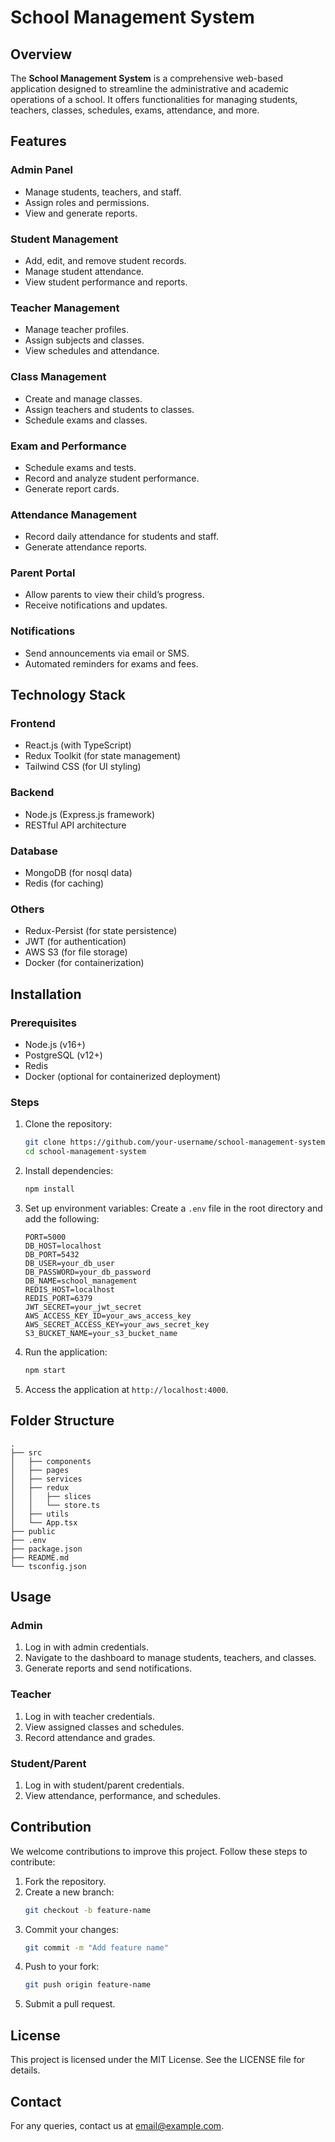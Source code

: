 # School Management System

## Overview
The **School Management System** is a comprehensive web-based application designed to streamline the administrative and academic operations of a school. It offers functionalities for managing students, teachers, classes, schedules, exams, attendance, and more.

## Features

### Admin Panel
- Manage students, teachers, and staff.
- Assign roles and permissions.
- View and generate reports.

### Student Management
- Add, edit, and remove student records.
- Manage student attendance.
- View student performance and reports.

### Teacher Management
- Manage teacher profiles.
- Assign subjects and classes.
- View schedules and attendance.

### Class Management
- Create and manage classes.
- Assign teachers and students to classes.
- Schedule exams and classes.

### Exam and Performance
- Schedule exams and tests.
- Record and analyze student performance.
- Generate report cards.

### Attendance Management
- Record daily attendance for students and staff.
- Generate attendance reports.

### Parent Portal
- Allow parents to view their child’s progress.
- Receive notifications and updates.

### Notifications
- Send announcements via email or SMS.
- Automated reminders for exams and fees.

## Technology Stack

### Frontend
- React.js (with TypeScript)
- Redux Toolkit (for state management)
- Tailwind CSS (for UI styling)

### Backend
- Node.js (Express.js framework)
- RESTful API architecture

### Database
- MongoDB (for nosql data)
- Redis (for caching)

### Others
- Redux-Persist (for state persistence)
- JWT (for authentication)
- AWS S3 (for file storage)
- Docker (for containerization)

## Installation

### Prerequisites
- Node.js (v16+)
- PostgreSQL (v12+)
- Redis
- Docker (optional for containerized deployment)

### Steps
1. Clone the repository:
   ```bash
   git clone https://github.com/your-username/school-management-system.git
   cd school-management-system
   ```
2. Install dependencies:
   ```bash
   npm install
   ```
3. Set up environment variables:
   Create a `.env` file in the root directory and add the following:
   ```env
   PORT=5000
   DB_HOST=localhost
   DB_PORT=5432
   DB_USER=your_db_user
   DB_PASSWORD=your_db_password
   DB_NAME=school_management
   REDIS_HOST=localhost
   REDIS_PORT=6379
   JWT_SECRET=your_jwt_secret
   AWS_ACCESS_KEY_ID=your_aws_access_key
   AWS_SECRET_ACCESS_KEY=your_aws_secret_key
   S3_BUCKET_NAME=your_s3_bucket_name
   ```
4. Run the application:
   ```bash
   npm start
   ```
5. Access the application at `http://localhost:4000`.

## Folder Structure
```
.
├── src
│   ├── components
│   ├── pages
│   ├── services
│   ├── redux
│   │   ├── slices
│   │   └── store.ts
│   ├── utils
│   └── App.tsx
├── public
├── .env
├── package.json
├── README.md
└── tsconfig.json
```

## Usage

### Admin
1. Log in with admin credentials.
2. Navigate to the dashboard to manage students, teachers, and classes.
3. Generate reports and send notifications.

### Teacher
1. Log in with teacher credentials.
2. View assigned classes and schedules.
3. Record attendance and grades.

### Student/Parent
1. Log in with student/parent credentials.
2. View attendance, performance, and schedules.

## Contribution
We welcome contributions to improve this project. Follow these steps to contribute:
1. Fork the repository.
2. Create a new branch:
   ```bash
   git checkout -b feature-name
   ```
3. Commit your changes:
   ```bash
   git commit -m "Add feature name"
   ```
4. Push to your fork:
   ```bash
   git push origin feature-name
   ```
5. Submit a pull request.

## License
This project is licensed under the MIT License. See the LICENSE file for details.

## Contact
For any queries, contact us at [email@example.com](mailto:email@example.com).


